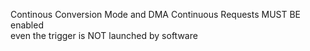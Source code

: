 Continous Conversion Mode and DMA Continuous Requests MUST BE enabled  
even the trigger is NOT launched by software